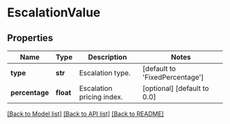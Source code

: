 # EscalationValue

## Properties
Name | Type | Description | Notes
------------ | ------------- | ------------- | -------------
**type** | **str** | Escalation type. | [default to 'FixedPercentage']
**percentage** | **float** | Escalation pricing index. | [optional] [default to 0.0]

[[Back to Model list]](../README.md#documentation-for-models) [[Back to API list]](../README.md#documentation-for-api-endpoints) [[Back to README]](../README.md)

